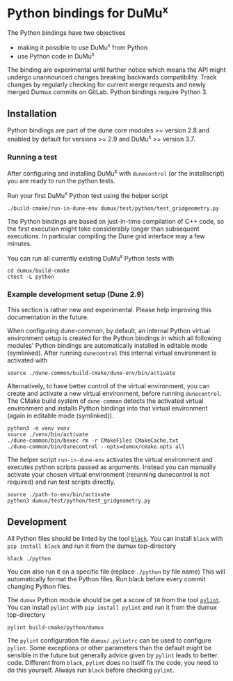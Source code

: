 # Python bindings for DuMu<sup>x</sup>

The Python bindings have two objectives
* making it possible to use DuMu<sup>x</sup> from Python
* use Python code in DuMu<sup>x</sup>

The binding are experimental until further notice which means
the API might undergo unannounced changes breaking backwards
compatibility. Track changes by regularly checking for current merge requests
and newly merged Dumux commits on GitLab. Python bindings require Python 3.

##  Installation

Python bindings are part of the dune core modules >= version 2.8 and enabled by default for
versions >= 2.9 and DuMu<sup>x</sup> >= version 3.7.

### Running a test

After configuring and installing DuMu<sup>x</sup> with `dunecontrol` (or the installscript) you are
ready to run the python tests.

Run your first DuMu<sup>x</sup> Python test using the helper script

```
./build-cmake/run-in-dune-env dumux/test/python/test_gridgeometry.py
```

The Python bindings are based on just-in-time compilation of C++ code,
so the first execution might take considerably longer than subsequent executions.
In particular compiling the Dune grid interface may a few minutes.

You can run all currently existing DuMu<sup>x</sup> Python tests with
```
cd dumux/build-cmake
ctest -L python
```

### Example development setup (Dune 2.9)

This section is rather new and experimental. Please help improving
this documentation in the future.

When configuring dune-common, by default, an internal Python virtual environment setup is created
for the Python bindings in which all following modules' Python bindings are automatically installed
in editable mode (symlinked). After running `dunecontrol` this internal virtual environment is
activated with

```
source ./dune-common/build-cmake/dune-env/bin/activate
```

Alternatively, to have better control of the virtual environment, you can create and activate a new virtual environment, before running `dunecontrol`. The CMake build system of `dune-common` detects the activated virtual environment and installs Python bindings into that virtual environment (again in editable mode (symlinked)).

```
python3 -m venv venv
source ./venv/bin/activate
./dune-common/bin/bexec rm -r CMakeFiles CMakeCache.txt
./dune-common/bin/dunecontrol --opts=dumux/cmake.opts all
```

The helper script `run-in-dune-env` activates the virtual environment and executes python
scripts passed as arguments. Instead you can manually activate your chosen virtual
environment (rerunning dunecontrol is not required) and run test scripts directly.

```
source ./path-to-env/bin/activate
python3 dumux/test/python/test_gridgeometry.py
```

##  Development

All Python files should be linted by the tool [`black`](https://pypi.org/project/black/).
You can install `black` with `pip install black` and run it from the dumux top-directory

```
black ./python
```

You can also run it on a specific file (replace `./python` by file name)
This will automatically format the Python files. Run black before every commit changing Python files.

The `dumux` Python module should be get a score of `10` from
the tool [`pylint`](https://pypi.org/project/pylint/).
You can install `pylint` with `pip install pylint` and run it from the dumux top-directory

```
pylint build-cmake/python/dumux
```

The `pylint` configuration file `dumux/.pylintrc` can
be used to configure `pylint`. Some exceptions or other parameters than the default
might be sensible in the future but generally advice given by `pylint` leads to better code.
Different from `black`, `pylint` does no itself fix the code, you need to do this yourself.
Always run `black` before checking `pylint`.
